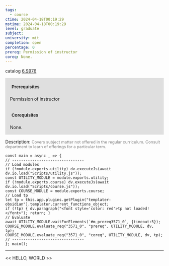 ```yaml
---
tags:
  - course
ctime: 2024-04-18T00:19:29
mstime: 2024-04-18T00:19:29
level: graduate
subject: 
university: mit
completion: open
percentage: 0
prereq: Permission of instructor
coreq: None.
---
```


catalog [6.S976](http://student.mit.edu/catalog/m6e.html#6.S976)

<span style="display: block; padding: 15px; background-color: rgb(100, 100, 100, 0.2);"><font id="m_prereq3571_0" style="display: block; font-family: Arial, sans-serif; font-weight: bold; padding: 5px">Prerequisites</font><br><span id="prereq3571_0">Permission of instructor</span></span>
<span style="display: block; padding: 15px; background-color: rgb(100, 100, 100, 0.2);"><font id="m_coreq3571_0" style="display: block; font-family: Arial, sans-serif; font-weight: bold; padding: 5px">Corequisites</font><br><span id="coreq3571_0">None.</span></span>

<font style="">Description:</font>
<font style="color: grey; font-size: 0.8rem;">Covers subject matter not offered in the regular curriculum. Consult department to learn of offerings for a particular term.</font>

```dataviewjs
const main = async _ => {
// --------------------------------
// Load modules
if (!module.exports.utility) dv.executeJs(await dv.io.load("Scripts/utility.js"));
const UTILITY_MODULE = module.exports.utility;
if (!module.exports.course) dv.executeJs(await dv.io.load("Scripts/course.js"));
const COURSE_MODULE = module.exports.course;
// Load tp
let tp = this.app.plugins.getPlugin("templater-obsidian").templater.current_functions_object;
if (!tp) { dv.paragraph("<font style='color: red'>tp not loaded!</font>"); return; }
// Evaluate
await UTILITY_MODULE.waitForElements(`#m_prereq3571_0`, {timeout:5});
COURSE_MODULE.evaluate_req("3571_0", "prereq", UTILITY_MODULE, dv, tp);
COURSE_MODULE.evaluate_req("3571_0", "coreq", UTILITY_MODULE, dv, tp);
// --------------------------------
}; main();
```

---

<< HELLO, WORLD >>
